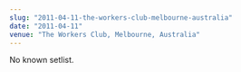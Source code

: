 ```yaml
---
slug: "2011-04-11-the-workers-club-melbourne-australia"
date: "2011-04-11"
venue: "The Workers Club, Melbourne, Australia"
---
```


No known setlist.
